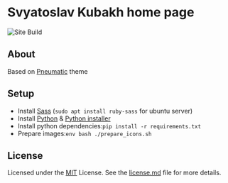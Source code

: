 # Svyatoslav Kubakh home page

![Site Build](https://github.com/svyatoslav-kubakh/homepage/workflows/CI/badge.svg)

## About

Based on [Pneumatic](https://github.com/svyatoslav-kubakh/pelican-pneumatic-theme) theme 


## Setup

- Install [Sass](http://sass-lang.com) (`sudo apt install ruby-sass` for ubuntu server)
- Install  [Python](https://www.python.org/downloads/) & [Python installer](https://pypi.python.org/pypi/pip)
- Install python dependencies:`pip install -r requirements.txt`
- Prepare images:`env bash ./prepare_icons.sh`


## License

Licensed under the [MIT](https://opensource.org/licenses/MIT) License. See the [license.md](./license.md) file for more details.
